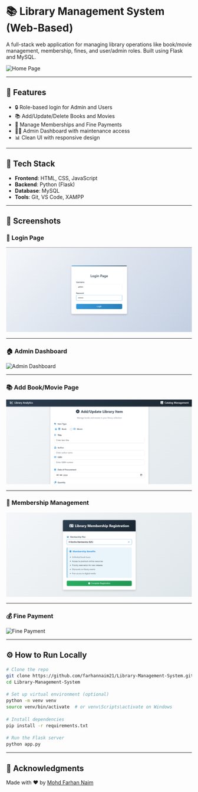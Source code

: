 # 📚 Library Management System (Web-Based)

A full-stack web application for managing library operations like book/movie management, membership, fines, and user/admin roles. Built using Flask and MySQL.

![Home Page](images/homepage.png)

---

## 🚀 Features

- 🔒 Role-based login for Admin and Users
- 📚 Add/Update/Delete Books and Movies
- 🧾 Manage Memberships and Fine Payments
- 🧑‍💼 Admin Dashboard with maintenance access
- 📊 Clean UI with responsive design

---

## 🎯 Tech Stack

- **Frontend**: HTML, CSS, JavaScript  
- **Backend**: Python (Flask)  
- **Database**: MySQL  
- **Tools**: Git, VS Code, XAMPP

---

## 📸 Screenshots

### 🔐 Login Page
![Login](images/login.png)

---

### 🏠 Admin Dashboard
![Admin Dashboard](images/admin_dashboard.png)

---

### 📚 Add Book/Movie Page
![Add Book](images/add_book.png)

---

### 👥 Membership Management
![Membership](images/membership.png)

---

### 💰 Fine Payment
![Fine Payment](images/fine.png)

---

## ⚙️ How to Run Locally

```bash
# Clone the repo
git clone https://github.com/farhannaim21/Library-Management-System.git
cd Library-Management-System

# Set up virtual environment (optional)
python -m venv venv
source venv/bin/activate  # or venv\Scripts\activate on Windows

# Install dependencies
pip install -r requirements.txt

# Run the Flask server
python app.py

```

---
## 🙌 Acknowledgments

Made with ❤️ by [Mohd Farhan Naim](https://www.linkedin.com/in/mohd-farhan-naim-5b66642bb/)

